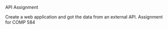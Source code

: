 API Assignment

Create a web application and got the data from an external API. Assignment for COMP 584

